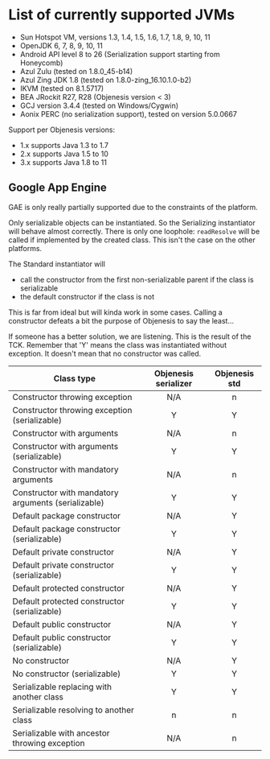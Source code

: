 # List of currently supported JVMs

* Sun Hotspot VM, versions 1.3, 1.4, 1.5, 1.6, 1.7, 1.8, 9, 10, 11
* OpenJDK 6, 7, 8, 9, 10, 11
* Android API level 8 to 26 (Serialization support starting from Honeycomb)
* Azul Zulu (tested on 1.8.0_45-b14)
* Azul Zing JDK 1.8 (tested on 1.8.0-zing_16.10.1.0-b2)
* IKVM (tested on 8.1.5717)
* BEA JRockit R27, R28 (Objenesis version < 3)
* GCJ version 3.4.4 (tested on Windows/Cygwin)
* Aonix PERC (no serialization support), tested on version 5.0.0667

Support per Objenesis versions:

* 1.x supports Java 1.3 to 1.7
* 2.x supports Java 1.5 to 10
* 3.x supports Java 1.8 to 11
 
## Google App Engine 

GAE is only really partially supported due to the constraints of the platform.

Only serializable objects can be instantiated. So the Serializing instantiator will behave almost correctly. There
is only one loophole: `readResolve` will be called if implemented by the created class. This isn't the case
on the other platforms.

The Standard instantiator will 
* call the constructor from the first non-serializable parent if the class is serializable
* the default constructor if the class is not
 
This is far from ideal but will kinda work in some cases. Calling a constructor defeats a bit the purpose of
Objenesis to say the least...

If someone has a better solution, we are listening. This is the result of the TCK. Remember that 'Y' means
the class was instantiated without exception. It doesn't mean that no constructor was called.

|Class type                                        |Objenesis serializer|Objenesis std|
|---------------------------------------------------|:-----------------:|:-----------:|
|Constructor throwing exception                     |N/A                |n            |
|Constructor throwing exception (serializable)      |Y                  |Y            |
|Constructor with arguments                         |N/A                |n            |
|Constructor with arguments (serializable)          |Y                  |Y            |
|Constructor with mandatory arguments               |N/A                |n            |
|Constructor with mandatory arguments (serializable)|Y                  |Y            |
|Default package constructor                        |N/A                |Y            |
|Default package constructor (serializable)         |Y                  |Y            |
|Default private constructor                        |N/A                |Y            |
|Default private constructor (serializable)         |Y                  |Y            |
|Default protected constructor                      |N/A                |Y            |
|Default protected constructor (serializable)       |Y                  |Y            |
|Default public constructor                         |N/A                |Y            |
|Default public constructor (serializable)          |Y                  |Y            |
|No constructor                                     |N/A                |Y            |
|No constructor (serializable)                      |Y                  |Y            |
|Serializable replacing with another class          |Y                  |Y            |
|Serializable resolving to another class            |n                  |n            |
|Serializable with ancestor throwing exception      |N/A                |n            |
